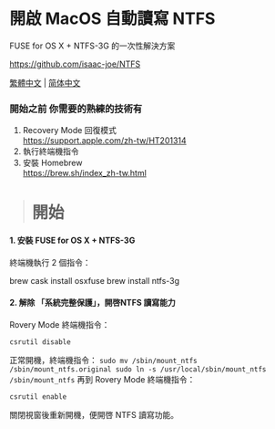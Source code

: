 # 開啟 MacOS 自動讀寫 NTFS

FUSE for OS X + NTFS-3G 的一次性解決方案

https://github.com/isaac-joe/NTFS


[繁體中文](https://github.com/isaac-joe/NTFS/blob/master/README-zhcn.md) | [简体中文](https://github.com/isaac-joe/NTFS/blob/master/README-zhcn.md)



### 開始之前 你需要的熟練的技術有

1. Recovery Mode 回復模式  
https://support.apple.com/zh-tw/HT201314
2. 執行終端機指令
3. 安裝 Homebrew  
https://brew.sh/index_zh-tw.html

> # 開始

#### 1. 安裝 FUSE for OS X + NTFS-3G

終端機執行 2 個指令：

brew cask install osxfuse brew install ntfs-3g

#### 2. 解除 「系統完整保護」，開啓NTFS 讀寫能力 

Rovery Mode 終端機指令：

`csrutil disable`

正常開機，終端機指令：
`
sudo mv /sbin/mount_ntfs /sbin/mount_ntfs.original
sudo ln -s /usr/local/sbin/mount_ntfs /sbin/mount_ntfs
`
再到 Rovery Mode 終端機指令：

`csrutil enable`

關閉視窗後重新開機，便開啓 NTFS 讀寫功能。

